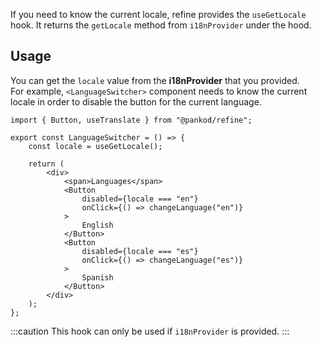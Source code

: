 If you need to know the current locale, refine provides the `useGetLocale` hook. It returns the `getLocale` method from `i18nProvider` under the hood.

## Usage

You can get the `locale` value from the **i18nProvider** that you provided.  
For example, `<LanguageSwitcher>` component needs to know the current locale in order to disable the button for the current language.

```tsx
import { Button, useTranslate } from "@pankod/refine";

export const LanguageSwitcher = () => {
    const locale = useGetLocale();

    return (
        <div>
            <span>Languages</span>
            <Button
                disabled={locale === "en"}
                onClick={() => changeLanguage("en")}
            >
                English
            </Button>
            <Button
                disabled={locale === "es"}
                onClick={() => changeLanguage("es")}
            >
                Spanish
            </Button>
        </div>
    );
};
```

:::caution
This hook can only be used if `i18nProvider` is provided.
:::
